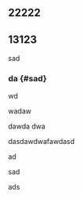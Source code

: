 ## 22222

## 13123

sad

### da {#sad}

wd

wadaw

dawda dwa

dasdawdwafawdasd

ad

sad

ads

# 



